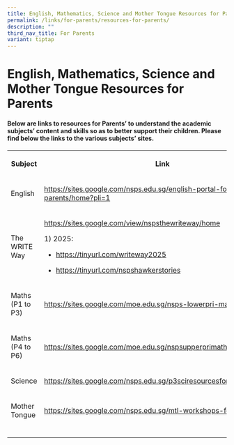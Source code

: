 ```yaml
---
title: English, Mathematics, Science and Mother Tongue Resources for Parents
permalink: /links/for-parents/resources-for-parents/
description: ""
third_nav_title: For Parents
variant: tiptap
---
```

<h1>English, Mathematics, Science and Mother Tongue Resources for Parents</h1>
<h4><strong>Below are links to resources for Parents’ to understand the academic subjects’ content and skills so as to better support their children. Please find below the links to the various subjects’ sites.</strong></h4>
<table style="minWidth: 50px">
<colgroup>
<col>
<col>
</colgroup>
<tbody>
<tr>
<th rowspan="1" colspan="1">
<p>Subject</p>
</th>
<th rowspan="1" colspan="1">
<p>Link</p>
</th>
</tr>
<tr>
<td rowspan="1" colspan="1">
<p>English</p>
</td>
<td rowspan="1" colspan="1">
<p><a href="https://sites.google.com/nsps.edu.sg/english-portal-for-parents/home?pli=1" rel="noopener noreferrer nofollow" target="_blank">https://sites.google.com/nsps.edu.sg/english-portal-for-parents/home?pli=1</a>
</p>
</td>
</tr>
<tr>
<td rowspan="1" colspan="1">
<p>The WRITE Way</p>
</td>
<td rowspan="1" colspan="1">
<p><a href="https://sites.google.com/view/nspsthewriteway/home" rel="noopener noreferrer nofollow" target="_blank">https://sites.google.com/view/nspsthewriteway/home</a>
</p>
<p></p>
<p>1) 2025:</p>
<ul data-tight="true" class="tight">
<li>
<p><a href="https://tinyurl.com/writeway2025" rel="noopener nofollow" target="_blank">https://tinyurl.com/writeway2025</a>
</p>
</li>
<li>
<p><a href="https://tinyurl.com/nspshawkerstories" rel="noopener noreferrer nofollow" target="_blank">https://tinyurl.com/nspshawkerstories</a>
</p>
</li>
</ul>
</td>
</tr>
<tr>
<td rowspan="1" colspan="1">
<p>Maths (P1 to P3)</p>
</td>
<td rowspan="1" colspan="1">
<p><a href="https://sites.google.com/moe.edu.sg/nsps-lowerpri-math/home" rel="noopener noreferrer nofollow" target="_blank">https://sites.google.com/moe.edu.sg/nsps-lowerpri-math/home</a>
</p>
</td>
</tr>
<tr>
<td rowspan="1" colspan="1">
<p>Maths (P4 to P6)</p>
</td>
<td rowspan="1" colspan="1">
<p><a href="https://sites.google.com/moe.edu.sg/nspsupperprimathworkshop/home" rel="noopener noreferrer nofollow" target="_blank">https://sites.google.com/moe.edu.sg/nspsupperprimathworkshop/home</a>
</p>
</td>
</tr>
<tr>
<td rowspan="1" colspan="1">
<p>Science</p>
</td>
<td rowspan="1" colspan="1">
<p><a href="https://sites.google.com/nsps.edu.sg/p3sciresourcesforparents/home" rel="noopener noreferrer nofollow" target="_blank">https://sites.google.com/nsps.edu.sg/p3sciresourcesforparents/home</a>
</p>
</td>
</tr>
<tr>
<td rowspan="1" colspan="1">
<p>Mother Tongue</p>
</td>
<td rowspan="1" colspan="1">
<p><a href="https://sites.google.com/nsps.edu.sg/mtl-workshops-for-parents" rel="noopener noreferrer nofollow" target="_blank">https://sites.google.com/nsps.edu.sg/mtl-workshops-for-parents</a>
</p>
</td>
</tr>
<tr>
<td rowspan="1" colspan="1">
<p></p>
</td>
<td rowspan="1" colspan="1">
<p></p>
</td>
</tr>
</tbody>
</table>
<p></p>